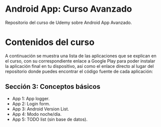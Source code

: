 # Android App: Curso Avanzado
Repositorio del curso de Udemy sobre Android App Avanzado.


# Contenidos del curso

A continuación se muestra una lista de las aplicaciones que se explican en el curso, con su correspondiente enlace a Google Play para poder instalar la aplicación final en tu dispositivo, así como el enlace directo al lugar del repositorio donde puedes encontrar el código fuente de cada aplicación:

## Sección 3: Conceptos básicos

- App 1: App logger.
- App 2: Login form.
- App 3: Android Version List.
- App 4: Modo noche/día.
- App 5: TODO list (sin base de datos).